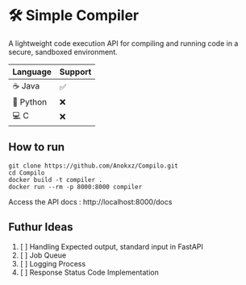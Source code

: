 # 🛠️ Simple Compiler 

A lightweight code execution API for compiling and running code in a secure, sandboxed environment.

| Language | Support |
|----------|---------|
| ☕ Java   | ✅       |
| 🐍 Python | ❌       |
| 💻 C      | ❌       |

## How to run
```
git clone https://github.com/Anokxz/Compilo.git
cd Compilo
docker build -t compiler .
docker run --rm -p 8000:8000 compiler
```

Access the API docs : http://localhost:8000/docs

## Futhur Ideas
1. [ ] Handling Expected output, standard input in FastAPI
2. [ ] Job Queue
3. [ ] Logging Process
4. [ ] Response Status Code Implementation